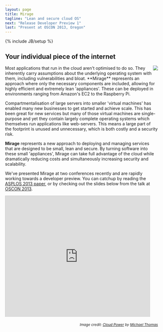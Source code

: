 ```yaml
---
layout: page
title: Mirage
tagline: "Lean and secure cloud OS"
next: "Release Developer Preview 1"
last: "Present at OSCON 2013, Oregon"
---
```

{% include JB/setup %}

## Your individual piece of the internet

<img style="float:right;" src="/images/gear-cloud.png">
Most applications that run in the cloud aren't optimised to do so.  They 
inherently carry assumptions about the underlying operating system with 
them, including vulnerabilities and bloat.  **Mirage** represents an 
approach where only the necessary components are included, allowing for 
highly efficient and extremely lean 'appliances'.  These can be deployed in 
environments ranging from Amazon's EC2 to the Raspberry Pi.  

Compartmentalisation of large servers into smaller 'virtual machines' has 
enabled many new businesses to get started and achieve scale.  This has been 
great for new services but many of those virtual machines are single-purpose 
and yet they contain largely complete operating systems which themselves run 
applications like web-servers.  This means a large part of the footprint is 
unused and unnecessary, which is both costly and a security risk.

**Mirage** represents a new approach to deploying and managing services that 
are designed to be small, lean and secure.  By turning software into these 
small 'appliances', Mirage can take full advantage of the cloud while 
dramatically reducing costs and simultaneously increasing security and 
scalability.   

We've presented Mirage at two conferences recently and are rapidly working towards a developer preview.  You can catchup by reading the [ASPLOS 2013 paper][], or by checking out the slides below from the talk at [OSCON 2013][].

&#x20; <iframe src="http://www.slideshare.net/slideshow/embed_code/25360521" width="100%" height="400" frameborder="0" marginwidth="0" marginheight="0" scrolling="no" style="max-width:476px;border:1px solid #CCC;border-width:1px 1px 0;margin-bottom:5px" allowfullscreen="true" webkitallowfullscreen="true" mozallowfullscreen="true">oscon-2013</iframe>

[ASPLOS 2013 paper]: http://anil.recoil.org/papers/2013-asplos-mirage.pdf
[OSCON 2013]: http://www.oscon.com/oscon2013/public/schedule/detail/28956

<div align="right"><small><em>Image credit: <a href="http://dribbble.com/shots/346027-Cloud-Power-Artwork">Cloud Power</a> by <a href="http://dribbble.com/LeapLogic">Michael Thomas</a></em></small></div>
